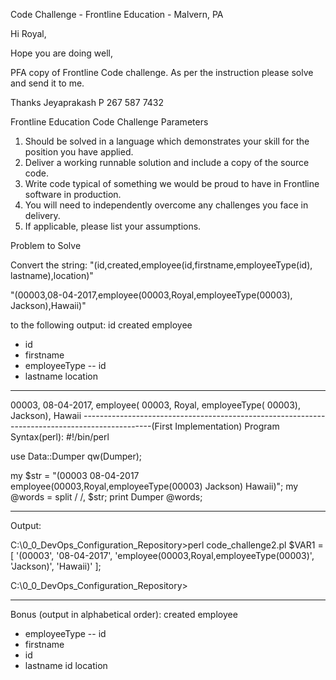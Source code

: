 

Code Challenge - Frontline Education - Malvern, PA

Hi Royal,
 
Hope you are doing well,
 
PFA copy of Frontline Code challenge.  As per the instruction please solve and send it to me.
 
 
Thanks
Jeyaprakash P
267 587 7432


Frontline Education Code Challenge
Parameters
1.	Should be solved in a language which demonstrates your skill for the position you have applied.
2.	Deliver a working runnable solution and include a copy of the source code.
3.	Write code typical of something we would be proud to have in Frontline software in production.
4.	You will need to independently overcome any challenges you face in delivery. 
5.	If applicable, please list your assumptions.


Problem to Solve

Convert the string: 
"(id,created,employee(id,firstname,employeeType(id), lastname),location)" 

"(00003,08-04-2017,employee(00003,Royal,employeeType(00003), Jackson),Hawaii)"

to the following output: 
id
created
employee
- id
- firstname
- employeeType
-- id
- lastname
location
-----------------------------------------------------------------------------------------------
00003,
08-04-2017,
employee(
00003,
Royal,
employeeType(
  00003), 
Jackson),
Hawaii
-----------------------------------------------------------------------------------------------(First Implementation)
Program Syntax(perl):
#!/bin/perl

use Data::Dumper qw(Dumper);
 
my $str = "(00003 08-04-2017 employee(00003,Royal,employeeType(00003) Jackson) Hawaii)";
my @words = split / /, $str;
print Dumper \@words;

-----------------------------------------------------------------------------------------------
Output:

C:\0_0_DevOps_Configuration_Repository>perl code_challenge2.pl
$VAR1 = [
          '(00003',
          '08-04-2017',
          'employee(00003,Royal,employeeType(00003)',
          'Jackson)',
          'Hawaii)'
        ];

C:\0_0_DevOps_Configuration_Repository>



-----------------------------------------------------------------------------------------------


Bonus (output in alphabetical order):
 created
employee
- employeeType
-- id
- firstname
- id
- lastname
id
location

